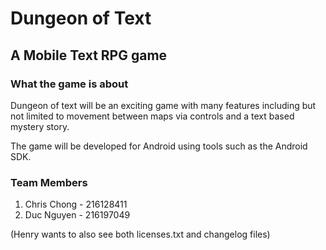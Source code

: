 # Dungeon of Text


## A Mobile Text RPG game 

### What the game is about
Dungeon of text will be an exciting game with many features including but not limited to movement between maps via controls and a text based mystery story.

The game will be developed for Android using tools such as the Android SDK.


### Team Members
1) Chris Chong - 216128411
2) Duc Nguyen - 216197049

(Henry wants to also see both licenses.txt and changelog files)

